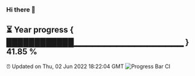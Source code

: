 ### Hi there 👋
⏳ Year progress { ████████████▁▁▁▁▁▁▁▁▁▁▁▁▁▁▁▁▁▁ } 41.85 %
---
⏰ Updated on Thu, 02 Jun 2022 18:22:04 GMT
![Progress Bar CI](https://github.com/liununu/liununu/workflows/Progress%20Bar%20CI/badge.svg)
